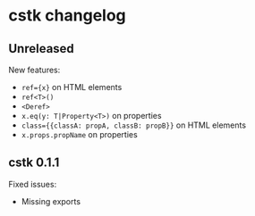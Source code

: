 # cstk changelog

## Unreleased

New features:

- `ref={x}` on HTML elements
- `ref<T>()`
- `<Deref>`
- `x.eq(y: T|Property<T>)` on properties
- `class={{classA: propA, classB: propB}}` on HTML elements
- `x.props.propName` on properties

## cstk 0.1.1

Fixed issues:

- Missing exports
